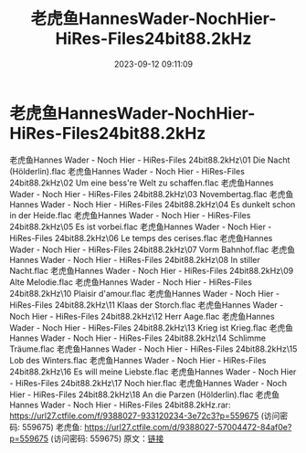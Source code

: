 ﻿---
title: 老虎鱼HannesWader-NochHier-HiRes-Files24bit88.2kHz
date: 2023-09-12 09:11:09
categories: 外语音乐
tags: 外语音乐
---
# 老虎鱼HannesWader-NochHier-HiRes-Files24bit88.2kHz

老虎鱼Hannes Wader - Noch Hier - HiRes-Files
24bit88.2kHz\01 Die Nacht (Hölderlin).flac
老虎鱼Hannes Wader - Noch Hier - HiRes-Files 24bit88.2kHz\02 Um
eine bess're Welt zu schaffen.flac
老虎鱼Hannes Wader - Noch Hier - HiRes-Files 24bit88.2kHz\03
Novembertag.flac
老虎鱼Hannes Wader - Noch Hier - HiRes-Files 24bit88.2kHz\04 Es
dunkelt schon in der Heide.flac
老虎鱼Hannes Wader - Noch Hier - HiRes-Files 24bit88.2kHz\05 Es ist
vorbei.flac
老虎鱼Hannes Wader - Noch Hier - HiRes-Files 24bit88.2kHz\06 Le
temps des cerises.flac
老虎鱼Hannes Wader - Noch Hier - HiRes-Files 24bit88.2kHz\07 Vorm
Bahnhof.flac
老虎鱼Hannes Wader - Noch Hier - HiRes-Files 24bit88.2kHz\08 In
stiller Nacht.flac
老虎鱼Hannes Wader - Noch Hier - HiRes-Files 24bit88.2kHz\09 Alte
Melodie.flac
老虎鱼Hannes Wader - Noch Hier - HiRes-Files 24bit88.2kHz\10
Plaisir d'amour.flac
老虎鱼Hannes Wader - Noch Hier - HiRes-Files 24bit88.2kHz\11 Klaas
der Storch.flac
老虎鱼Hannes Wader - Noch Hier - HiRes-Files 24bit88.2kHz\12 Herr
Aage.flac
老虎鱼Hannes Wader - Noch Hier - HiRes-Files 24bit88.2kHz\13 Krieg
ist Krieg.flac
老虎鱼Hannes Wader - Noch Hier - HiRes-Files 24bit88.2kHz\14
Schlimme Träume.flac
老虎鱼Hannes Wader - Noch Hier - HiRes-Files 24bit88.2kHz\15 Lob
des Winters.flac
老虎鱼Hannes Wader - Noch Hier - HiRes-Files 24bit88.2kHz\16 Es
will meine Liebste.flac
老虎鱼Hannes Wader - Noch Hier - HiRes-Files 24bit88.2kHz\17 Noch
hier.flac
老虎鱼Hannes Wader - Noch Hier - HiRes-Files 24bit88.2kHz\18 An die
Parzen (Hölderlin).flac
老虎鱼Hannes Wader - Noch Hier - HiRes-Files 24bit88.2kHz.rar:
https://url27.ctfile.com/f/9388027-933120234-3e72c3?p=559675
(访问密码: 559675)
老虎鱼: https://url27.ctfile.com/d/9388027-57004472-84af0e?p=559675
(访问密码: 559675)
原文：[链接](https://blog.sina.com.cn/s/blog_1647c7e76010313f6.html)